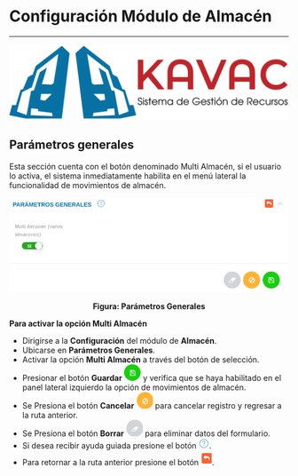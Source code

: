 # Configuración Módulo de Almacén
********************************

![Screenshot](../img/logokavac.png#imagen)

## Parámetros generales

Esta sección cuenta con el botón denominado Multi Almacén, si el usuario lo activa, el sistema inmediatamente habilita en el menú lateral la funcionalidad de movimientos de almacén. 

![Screenshot](../img/figure_1.png)<div style="text-align: center;font-weight: bold">Figura: Parámetros Generales</div>

**Para activar la opción Multi Almacén**

- Dirigirse a la **Configuración** del módulo de **Almacén**.
- Ubicarse en **Parámetros Generales**. 
- Activar la opción **Multi Almacén** a través del botón de selección. 
- Presionar el botón **Guardar** ![Screenshot](../img/save.png) y verifica que se haya habilitado en el panel lateral izquierdo la opción  de movimientos de almacén.
- Se Presiona el botón **Cancelar**  ![Screenshot](../img/cancel.png) para cancelar registro y regresar a la ruta anterior.
- Se Presiona el botón **Borrar** ![Screenshot](../img/clean.png) para eliminar datos del formulario.
- Si desea recibir ayuda guiada presione el botón ![Screenshot](../img/help.png).
- Para retornar a la ruta anterior presione el botón ![Screenshot](../img/back.png).
